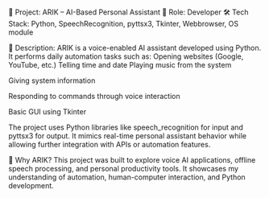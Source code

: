 🔷 Project: ARIK – AI-Based Personal Assistant
📌 Role: Developer
🛠️ Tech Stack: Python, SpeechRecognition, pyttsx3, Tkinter, Webbrowser, OS module


🧠 Description:
ARIK is a voice-enabled AI assistant developed using Python. It performs daily automation tasks such as:
Opening websites (Google, YouTube, etc.)
Telling time and date
Playing music from the system

Giving system information

Responding to commands through voice interaction

Basic GUI using Tkinter

The project uses Python libraries like speech_recognition for input and pyttsx3 for output. It mimics real-time personal assistant behavior while allowing further integration with APIs or automation features.

🚀 Why ARIK?
This project was built to explore voice AI applications, offline speech processing, and personal productivity tools. It showcases my understanding of automation, human-computer interaction, and Python development.


